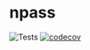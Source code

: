 # npass
![Tests](https://github.com/nevivurn/npass/workflows/Tests/badge.svg)
[![codecov](https://codecov.io/gh/nevivurn/npass/branch/master/graph/badge.svg)](https://codecov.io/gh/nevivurn/npass)
